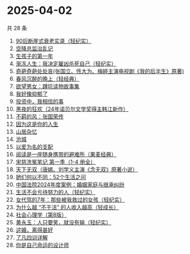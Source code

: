 # 2025-04-02

共 28 条

<!-- BEGIN WEREAD -->
<!-- 最后更新时间 2025-04-02 03:13:16 +0800 -->
1. [90后断崖式衰老实录（轻纪实）](https://weread.qq.com/web/bookDetail/883324a0813ab9c81g016c9c)
1. [空降总监治乱记](https://weread.qq.com/web/bookDetail/22032d2071efb5452205a52)
1. [生孩子的第一年](https://weread.qq.com/web/bookDetail/f3732df0813ab9c6eg013666)
1. [渐冻人生：我决定雇凶杀死自己（轻纪实）](https://weread.qq.com/web/bookDetail/be332e60813ab9c75g019560)
1. [奇葩奇葩处处哀(张国立、佟大为、梅婷主演电视剧《我的后半生》原著)](https://weread.qq.com/web/bookDetail/f00329c0813ab9cc4g012ec4)
1. [春风沉醉的晚上（轻经典）](https://weread.qq.com/web/bookDetail/29032c50813ab9c32g0116a7)
1. [欲望男女：蹲坑读物故事集](https://weread.qq.com/web/bookDetail/f83320a0813ab9c90g015c2e)
1. [我好像抑郁了](https://weread.qq.com/web/bookDetail/1c032c20813ab9c7cg0178f4)
1. [投资中，我相信的事](https://weread.qq.com/web/bookDetail/e7a32530813ab9c7cg014c8a)
1. [黑夜的狂欢（24年诺贝尔文学奖得主韩江新作）](https://weread.qq.com/web/bookDetail/b2932c90813ab9cb1g011ee5)
1. [不羁的风：张国荣传](https://weread.qq.com/web/bookDetail/459325b07192b26c459dceb)
1. [因为这是你的人生](https://weread.qq.com/web/bookDetail/aa3329b0813ab9c8eg01957c)
1. [山居杂忆](https://weread.qq.com/web/bookDetail/90432270813ab8a7eg018ba7)
1. [沧城](https://weread.qq.com/web/bookDetail/10e32ff0813ab9c72g019371)
1. [以爱为名的支配](https://weread.qq.com/web/bookDetail/7be320b0813ab93f4g019416)
1. [阅读是一座随身携带的避难所（果麦经典）](https://weread.qq.com/web/bookDetail/d0b3214071f2a92ad0b8416)
1. [宋慈洗冤笔记 第一季（1-4 册全）](https://weread.qq.com/web/bookDetail/bea326d0813ab7fcag016618)
1. [天下无双（唐嫣、刘学义主演《念无双》原著小说）](https://weread.qq.com/web/bookDetail/f9332080813ab8a1fg018454)
1. [她们何以不同：52个生活之问](https://weread.qq.com/web/bookDetail/dbc32840813ab9389g01691d)
1. [中国法院2024年度案例：婚姻家庭与继承纠纷](https://weread.qq.com/web/bookDetail/94532650813ab906dg017c66)
1. [生活不会亏待努力的人（轻纪实）](https://weread.qq.com/web/bookDetail/03232a70813ab9c75g017bbe)
1. [女代驾的7年：那些被我救过的女孩（轻纪实）](https://weread.qq.com/web/bookDetail/f6932620813ab9ca7g013a34)
1. [为什么越 “不干活” 的人收入越高（轻成长）](https://weread.qq.com/web/bookDetail/71d323c0813ab9c5dg0180d2)
1. [社会心理学（第8版）](https://weread.qq.com/web/bookDetail/8f532bd07278850c8f51770)
1. [黄永玉：人只要笑，就没有输（轻纪实）](https://weread.qq.com/web/bookDetail/17232640813ab9c45g015a5c)
1. [这婚，离得甚好](https://weread.qq.com/web/bookDetail/3c732450813ab9c44g018825)
1. [了凡四训详解](https://weread.qq.com/web/bookDetail/b6832d40813ab92d2g015378)
1. [你是自己命运的设计师](https://weread.qq.com/web/bookDetail/5e932830813ab9c89g01414f)
<!-- END WEREAD -->